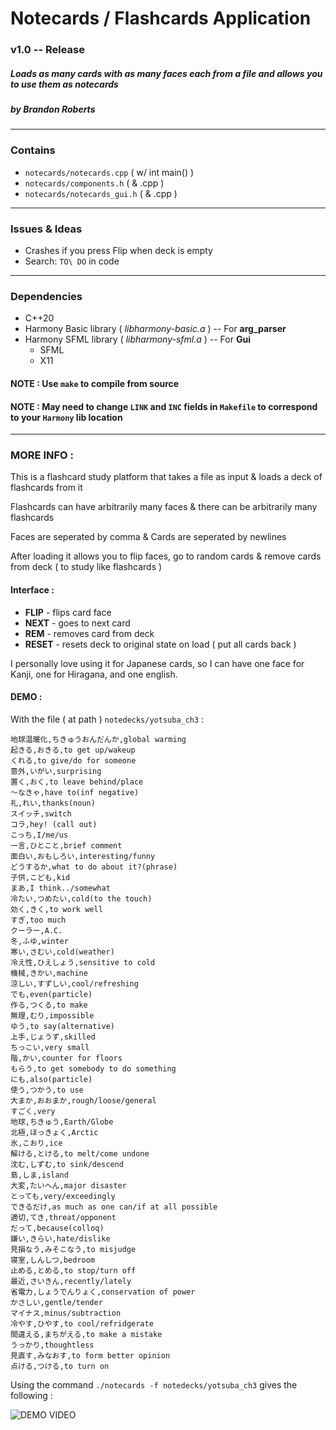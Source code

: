 # Notecards / Flashcards Application
### v1.0 -- Release
##### Loads as many cards with as many faces each from a file and allows you to use them as notecards
##### by Brandon Roberts

---

### Contains
* `notecards/notecards.cpp` ( w/ int main() )
* `notecards/components.h` ( & .cpp )
* `notecards/notecards_gui.h` ( & .cpp )

---

### Issues & Ideas
* Crashes if you press Flip when deck is empty
* Search: `TO\ DO` in code

---

### Dependencies
* C++20
* Harmony Basic library ( *libharmony-basic.a* ) -- For **arg_parser**
* Harmony SFML library ( *libharmony-sfml.a* )   -- For **Gui**
  * SFML
  * X11

#### NOTE : Use `make` to compile from source

#### NOTE : May need to change `LINK` and `INC` fields in `Makefile` to correspond to your `Harmony` lib location

---

### MORE INFO :

This is a flashcard study platform that takes a file as input & loads a deck of flashcards from it

Flashcards can have arbitrarily many faces & there can be arbitrarily many flashcards

Faces are seperated by comma & Cards are seperated by newlines

After loading it allows you to flip faces, go to random cards & remove cards from deck ( to study like flashcards )

#### Interface :
* **FLIP** - flips card face
* **NEXT** - goes to next card
* **REM** - removes card from deck
* **RESET** - resets deck to original state on load ( put all cards back )

I personally love using it for Japanese cards, so I can have one face for Kanji, one for Hiragana, and one english.

#### **DEMO** :

With the file ( at path ) `notedecks/yotsuba_ch3` :

```
地球温暖化,ちきゅうおんだんか,global warming
起きる,おきる,to get up/wakeup
くれる,to give/do for someone
意外,いがい,surprising
置く,おく,to leave behind/place
〜なきゃ,have to(inf negative)
礼,れい,thanks(noun)
スイッチ,switch
コラ,hey! (call out)
こっち,I/me/us
一言,ひとこと,brief comment
面白い,おもしろい,interesting/funny
どうするか,what to do about it?(phrase)
子供,こども,kid
まあ,I think../somewhat
冷たい,つめたい,cold(to the touch)
効く,きく,to work well
すぎ,too much
クーラー,A.C.
冬,ふゆ,winter
寒い,さむい,cold(weather)
冷え性,ひえしょう,sensitive to cold
機械,きかい,machine
涼しい,すずしい,cool/refreshing
でも,even(particle)
作る,つくる,to make
無理,むり,impossible
ゆう,to say(alternative)
上手,じょうず,skilled
ちっこい,very small
階,かい,counter for floors
もらう,to get somebody to do something
にも,also(particle)
使う,つかう,to use
大まか,おおまか,rough/loose/general
すごく,very
地球,ちきゅう,Earth/Globe
北極,ほっきょく,Arctic
氷,こおり,ice
解ける,とける,to melt/come undone
沈む,しずむ,to sink/descend
島,しま,island
大変,たいへん,major disaster
とっても,very/exceedingly
できるだけ,as much as one can/if at all possible
適切,てき,threat/opponent
だって,because(colloq)
嫌い,きらい,hate/dislike
見損なう,みそこなう,to misjudge
寝室,しんしつ,bedroom
止める,とめる,to stop/turn off
最近,さいきん,recently/lately
省電力,しょうでんりょく,conservation of power
かさしい,gentle/tender
マイナス,minus/subtraction
冷やす,ひやす,to cool/refridgerate
間違える,まちがえる,to make a mistake
うっかり,thoughtless
見直す,みなおす,to form better opinion
点ける,つける,to turn on
```

Using the command `./notecards -f notedecks/yotsuba_ch3` gives the following :

![DEMO VIDEO](https://github.com/b-j-roberts/Projects/raw/master/demos/notecards/notecard_demo_screencap.gif)
